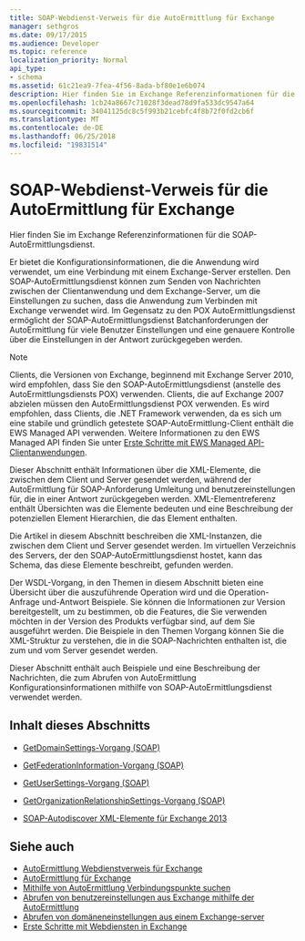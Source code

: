 ```yaml
---
title: SOAP-Webdienst-Verweis für die AutoErmittlung für Exchange
manager: sethgros
ms.date: 09/17/2015
ms.audience: Developer
ms.topic: reference
localization_priority: Normal
api_type:
- schema
ms.assetid: 61c21ea9-7fea-4f56-8ada-bf80e1e6b074
description: Hier finden Sie im Exchange Referenzinformationen für die SOAP-AutoErmittlungsdienst.
ms.openlocfilehash: 1cb24a8667c71028f3dead78d9fa533dc9547a64
ms.sourcegitcommit: 34041125dc8c5f993b21cebfc4f8b72f0fd2cb6f
ms.translationtype: MT
ms.contentlocale: de-DE
ms.lasthandoff: 06/25/2018
ms.locfileid: "19831514"
---
```

# <a name="soap-autodiscover-web-service-reference-for-exchange"></a>SOAP-Webdienst-Verweis für die AutoErmittlung für Exchange

Hier finden Sie im Exchange Referenzinformationen für die SOAP-AutoErmittlungsdienst.
  
Er bietet die Konfigurationsinformationen, die die Anwendung wird verwendet, um eine Verbindung mit einem Exchange-Server erstellen. Den SOAP-AutoErmittlungsdienst können zum Senden von Nachrichten zwischen der Clientanwendung und dem Exchange-Server, um die Einstellungen zu suchen, dass die Anwendung zum Verbinden mit Exchange verwendet wird. Im Gegensatz zu den POX AutoErmittlungsdienst ermöglicht der SOAP-AutoErmittlungsdienst Batchanforderungen der AutoErmittlung für viele Benutzer Einstellungen und eine genauere Kontrolle über die Einstellungen in der Antwort zurückgegeben werden. 
  
> [!NOTE]
> Clients, die Versionen von Exchange, beginnend mit Exchange Server 2010, wird empfohlen, dass Sie den SOAP-AutoErmittlungsdienst (anstelle des AutoErmittlungsdiensts POX) verwenden. Clients, die auf Exchange 2007 abzielen müssen den AutoErmittlungsdienst POX verwenden. Es wird empfohlen, dass Clients, die .NET Framework verwenden, da es sich um eine stabile und gründlich getestete SOAP-AutoErmittlung-Client enthält die EWS Managed API verwenden. Weitere Informationen zu den EWS Managed API finden Sie unter [Erste Schritte mit EWS Managed API-Clientanwendungen](http://msdn.microsoft.com/library/c2267733-6f4f-49e5-9614-1e4a24c3af1a%28Office.15%29.aspx). 
  
Dieser Abschnitt enthält Informationen über die XML-Elemente, die zwischen dem Client und Server gesendet werden, während der AutoErmittlung für SOAP-Anforderung Umleitung und benutzereinstellungen für, die in einer Antwort zurückgegeben werden. XML-Elementreferenz enthält Übersichten was die Elemente bedeuten und eine Beschreibung der potenziellen Element Hierarchien, die das Element enthalten. 
  
Die Artikel in diesem Abschnitt beschreiben die XML-Instanzen, die zwischen dem Client und Server gesendet werden. Im virtuellen Verzeichnis des Servers, der den SOAP-AutoErmittlungsdienst hostet, kann das Schema, das diese Elemente beschreibt, gefunden werden.
  
Der WSDL-Vorgang, in den Themen in diesem Abschnitt bieten eine Übersicht über die auszuführende Operation wird und die Operation-Anfrage und-Antwort Beispiele. Sie können die Informationen zur Version bereitgestellt, um zu bestimmen, ob die Features, die Sie verwenden möchten in der Version des Produkts verfügbar sind, auf dem Sie ausgeführt werden. Die Beispiele in den Themen Vorgang können Sie die XML-Struktur zu verstehen, die in die SOAP-Nachrichten enthalten ist, die zum und vom Server gesendet werden.
  
Dieser Abschnitt enthält auch Beispiele und eine Beschreibung der Nachrichten, die zum Abrufen von AutoErmittlung Konfigurationsinformationen mithilfe von SOAP-AutoErmittlungsdienst verwendet werden. 
  
## <a name="in-this-section"></a>Inhalt dieses Abschnitts
<a name="bk_InThisSection"> </a>

- [GetDomainSettings-Vorgang (SOAP)](getdomainsettings-operation-soap.md)
    
- [GetFederationInformation-Vorgang (SOAP)](getfederationinformation-operation-soap.md)
    
- [GetUserSettings-Vorgang (SOAP)](getusersettings-operation-soap.md)
    
- [GetOrganizationRelationshipSettings-Vorgang (SOAP)](getorganizationrelationshipsettings-operation-soap.md)
    
- [SOAP-Autodiscover XML-Elemente für Exchange 2013](soap-autodiscover-xml-elements-for-exchange-2013.md)
    
## <a name="see-also"></a>Siehe auch


- [AutoErmittlung Webdienstverweis für Exchange](autodiscover-web-service-reference-for-exchange.md)
- [AutoErmittlung für Exchange](../exchange-web-services/autodiscover-for-exchange.md)
- [Mithilfe von AutoErmittlung Verbindungspunkte suchen](http://msdn.microsoft.com/library/03896542-549b-4c45-973c-98f9025ea26c%28Office.15%29.aspx)
- [Abrufen von benutzereinstellungen aus Exchange mithilfe der AutoErmittlung](http://msdn.microsoft.com/library/6d90c305-4802-4e18-8d52-f60349feaa8d%28Office.15%29.aspx)
- [Abrufen von domäneneinstellungen aus einem Exchange-server](http://msdn.microsoft.com/library/2f9acb81-5135-4f72-94e8-65c235d725e6%28Office.15%29.aspx)
- [Erste Schritte mit Webdiensten in Exchange](../exchange-web-services/start-using-web-services-in-exchange.md)
    

